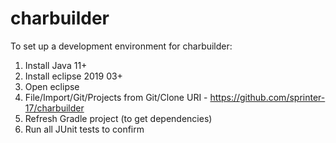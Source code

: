 # charbuilder

To set up a development environment for charbuilder:

1. Install Java 11+
2. Install eclipse 2019 03+
3. Open eclipse
4. File/Import/Git/Projects from Git/Clone URI - https://github.com/sprinter-17/charbuilder
5. Refresh Gradle project (to get dependencies)
6. Run all JUnit tests to confirm


